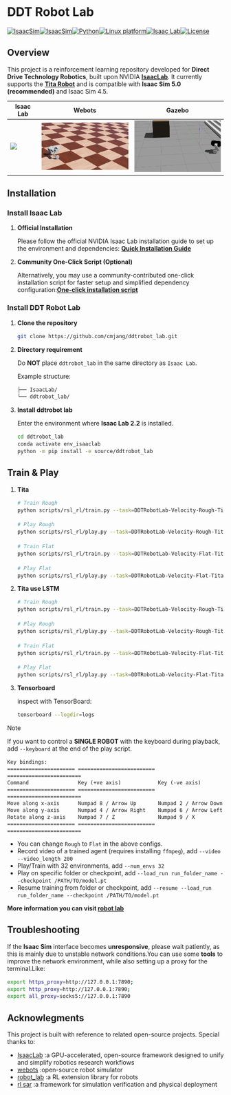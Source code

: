 # DDT Robot Lab

[![IsaacSim](https://img.shields.io/badge/IsaacSim-5.0.0-silver.svg)](https://docs.omniverse.nvidia.com/isaacsim/latest/overview.html)[![IsaacSim](https://img.shields.io/badge/IsaacSim-4.5.0-silver.svg)](https://docs.isaacsim.omniverse.nvidia.com/latest/index.html)[![Python](https://img.shields.io/badge/python-3.11-blue.svg)](https://docs.python.org/3/whatsnew/3.11.html)[![Linux platform](https://img.shields.io/badge/platform-linux--64-orange.svg)![Isaac Lab](https://img.shields.io/badge/IsaacLab-2.2.0-silver)](https://isaac-sim.github.io/IsaacLab)[![License](https://img.shields.io/badge/license-Apache2.0-yellow.svg)](https://opensource.org/license/apache-2-0)

## Overview

This project is a reinforcement learning repository developed for **Direct Drive Technology Robotics**, built upon NVIDIA **[IsaacLab](https://github.com/isaac-sim/IsaacLab)**. It currently supports the **[Tita Robot](https://tita-development-manual-uc.readthedocs.io/)** and is compatible with **Isaac Sim 5.0 (recommended)** and Isaac Sim 4.5.

<div align="center">

| <div align="center"> Isaac Lab </div> | <div align="center">  Webots </div> |  <div align="center"> Gazebo</div> |
|--- | --- | --- |
| [<img src="./img/isaaclab.gif" width="240px">](isaaclab.gif) | [<img src="./img/webots.gif" width="240px">](webots.gif) | [<img src="./img/gazebo.gif" width="240px">](gazebo.gif) |

</div>

## Installation

### Install Isaac Lab

1. **Official Installation**

   Please follow the official NVIDIA Isaac Lab installation guide to set up the environment and dependencies: **[Quick Installation Guide](https://isaac-sim.github.io/IsaacLab/main/source/setup/quickstart.html)**

2. **Community One-Click Script (Optional)**

   Alternatively, you may use a community-contributed one-click installation script for faster setup and simplified dependency configuration:[**One-click installation script**](https://docs.robotsfan.com/isaaclab/source/setup/oneclick_installation.html)

### Install DDT Robot Lab

1. **Clone the repository**

   ```bash
   git clone https://github.com/cmjang/ddtrobot_lab.git
   ```

2. **Directory requirement**

   Do **NOT** place `ddtrobot_lab` in the same directory as `Isaac Lab`.

   Example structure:

   ```bash
   ├── IsaacLab/
   └── ddtrobot_lab/
   ```

3. **Install ddtrobot lab**

   Enter the environment where **Isaac Lab 2.2** is installed.

   ```bash
   cd ddtrobot_lab
   conda activate env_isaaclab
   python -m pip install -e source/ddtrobot_lab
   ```

## Train & Play

1. **Tita**

   ```bash
   # Train Rough
   python scripts/rsl_rl/train.py --task=DDTRobotLab-Velocity-Rough-Tita-v0 --headless
   
   # Play Rough
   python scripts/rsl_rl/play.py --task=DDTRobotLab-Velocity-Rough-Tita-v0
   
   # Train Flat
   python scripts/rsl_rl/train.py --task=DDTRobotLab-Velocity-Flat-Tita-v0 --headless
   
   # Play Flat
   python scripts/rsl_rl/play.py --task=DDTRobotLab-Velocity-Flat-Tita-v0
   ```

2. **Tita use LSTM**

   ```bash
   # Train Rough
   python scripts/rsl_rl/train.py --task=DDTRobotLab-Velocity-Rough-Tita-LSTM-v0 --headless
   
   # Play Rough
   python scripts/rsl_rl/play.py --task=DDTRobotLab-Velocity-Rough-Tita-LSTM-v0
   
   # Train Flat
   python scripts/rsl_rl/train.py --task=DDTRobotLab-Velocity-Flat-Tita-LSTM-v0 --headless
   
   # Play Flat
   python scripts/rsl_rl/play.py --task=DDTRobotLab-Velocity-Flat-Tita-LSTM-v0
   ```

3. **Tensorboard**

   inspect with TensorBoard:

   ```bash
   tensorboard --logdir=logs
   ```

> [!NOTE]
> If you want to control a **SINGLE ROBOT** with the keyboard during playback, add `--keyboard` at the end of the play script.
>
> ```
> Key bindings:
> ====================== ========================= ========================
> Command                Key (+ve axis)            Key (-ve axis)
> ====================== ========================= ========================
> Move along x-axis      Numpad 8 / Arrow Up       Numpad 2 / Arrow Down
> Move along y-axis      Numpad 4 / Arrow Right    Numpad 6 / Arrow Left
> Rotate along z-axis    Numpad 7 / Z              Numpad 9 / X
> ====================== ========================= ========================
> ```

* You can change `Rough` to `Flat` in the above configs.
* Record video of a trained agent (requires installing `ffmpeg`), add `--video --video_length 200`
* Play/Train with 32 environments, add `--num_envs 32`
* Play on specific folder or checkpoint, add `--load_run run_folder_name --checkpoint /PATH/TO/model.pt`
* Resume training from folder or checkpoint, add `--resume --load_run run_folder_name --checkpoint /PATH/TO/model.pt`

**More information you can visit [robot lab](https://github.com/fan-ziqi/robot_lab/)** 

## Troubleshooting

If the **Isaac Sim** interface becomes **unresponsive**, please wait patiently, as this is mainly due to unstable network conditions.You can use some **tools** to improve the network environment, while also setting up a proxy for the terminal.Like:

```bash
export https_proxy=http://127.0.0.1:7890;
export http_proxy=http://127.0.0.1:7890;
export all_proxy=socks5://127.0.0.1:7890
```

## Acknowlegments

This project is built with reference to related open-source projects. Special thanks to:

- [IsaacLab](https://github.com/isaac-sim/IsaacLab) :a GPU-accelerated, open-source framework designed to unify and simplify robotics research workflows
- [webots](https://github.com/cyberbotics/webots) :open-source robot simulator
- [robot_lab](https://github.com/fan-ziqi/robot_lab) :a RL extension library for robots
- [rl sar](https://github.com/fan-ziqi/rl_sar/) :a framework for simulation verification and physical deployment 

